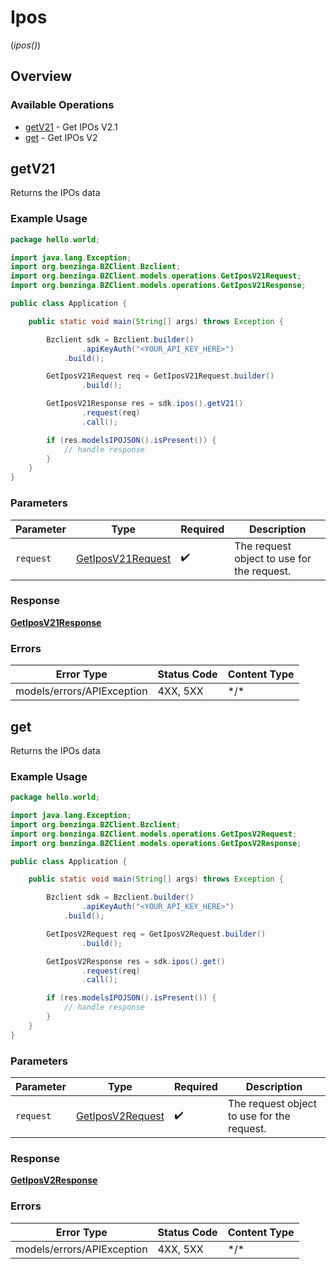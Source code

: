# Ipos
(*ipos()*)

## Overview

### Available Operations

* [getV21](#getv21) - Get IPOs V2.1
* [get](#get) - Get IPOs V2

## getV21

Returns the IPOs data

### Example Usage

```java
package hello.world;

import java.lang.Exception;
import org.benzinga.BZClient.Bzclient;
import org.benzinga.BZClient.models.operations.GetIposV21Request;
import org.benzinga.BZClient.models.operations.GetIposV21Response;

public class Application {

    public static void main(String[] args) throws Exception {

        Bzclient sdk = Bzclient.builder()
                .apiKeyAuth("<YOUR_API_KEY_HERE>")
            .build();

        GetIposV21Request req = GetIposV21Request.builder()
                .build();

        GetIposV21Response res = sdk.ipos().getV21()
                .request(req)
                .call();

        if (res.modelsIPOJSON().isPresent()) {
            // handle response
        }
    }
}
```

### Parameters

| Parameter                                                         | Type                                                              | Required                                                          | Description                                                       |
| ----------------------------------------------------------------- | ----------------------------------------------------------------- | ----------------------------------------------------------------- | ----------------------------------------------------------------- |
| `request`                                                         | [GetIposV21Request](../../models/operations/GetIposV21Request.md) | :heavy_check_mark:                                                | The request object to use for the request.                        |

### Response

**[GetIposV21Response](../../models/operations/GetIposV21Response.md)**

### Errors

| Error Type                 | Status Code                | Content Type               |
| -------------------------- | -------------------------- | -------------------------- |
| models/errors/APIException | 4XX, 5XX                   | \*/\*                      |

## get

Returns the IPOs data

### Example Usage

```java
package hello.world;

import java.lang.Exception;
import org.benzinga.BZClient.Bzclient;
import org.benzinga.BZClient.models.operations.GetIposV2Request;
import org.benzinga.BZClient.models.operations.GetIposV2Response;

public class Application {

    public static void main(String[] args) throws Exception {

        Bzclient sdk = Bzclient.builder()
                .apiKeyAuth("<YOUR_API_KEY_HERE>")
            .build();

        GetIposV2Request req = GetIposV2Request.builder()
                .build();

        GetIposV2Response res = sdk.ipos().get()
                .request(req)
                .call();

        if (res.modelsIPOJSON().isPresent()) {
            // handle response
        }
    }
}
```

### Parameters

| Parameter                                                       | Type                                                            | Required                                                        | Description                                                     |
| --------------------------------------------------------------- | --------------------------------------------------------------- | --------------------------------------------------------------- | --------------------------------------------------------------- |
| `request`                                                       | [GetIposV2Request](../../models/operations/GetIposV2Request.md) | :heavy_check_mark:                                              | The request object to use for the request.                      |

### Response

**[GetIposV2Response](../../models/operations/GetIposV2Response.md)**

### Errors

| Error Type                 | Status Code                | Content Type               |
| -------------------------- | -------------------------- | -------------------------- |
| models/errors/APIException | 4XX, 5XX                   | \*/\*                      |